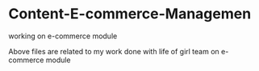 # Content-E-commerce-Managemen
 working on e-commerce module
 
Above files are related to my work done with life of girl team on e-commerce module
